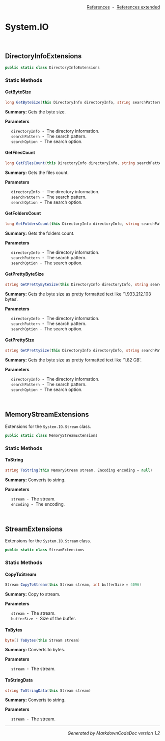 <div style='text-align: right'>

[References](Index.md)&nbsp;&nbsp;-&nbsp;&nbsp;[References extended](IndexExtended.md)
</div>

# System.IO

<br />


## DirectoryInfoExtensions

```csharp
public static class DirectoryInfoExtensions
```

### Static Methods


#### GetByteSize

```csharp
long GetByteSize(this DirectoryInfo directoryInfo, string searchPattern = *.*, SearchOption searchOption = AllDirectories)
```
<p><b>Summary:</b> Gets the byte size.</p>

<b>Parameters</b>

&nbsp;&nbsp;&nbsp;&nbsp;&nbsp;`directoryInfo`&nbsp;&nbsp;-&nbsp;&nbsp;The directory information.<br />
&nbsp;&nbsp;&nbsp;&nbsp;&nbsp;`searchPattern`&nbsp;&nbsp;-&nbsp;&nbsp;The search pattern.<br />
&nbsp;&nbsp;&nbsp;&nbsp;&nbsp;`searchOption`&nbsp;&nbsp;-&nbsp;&nbsp;The search option.<br />
#### GetFilesCount

```csharp
long GetFilesCount(this DirectoryInfo directoryInfo, string searchPattern = *.*, SearchOption searchOption = AllDirectories)
```
<p><b>Summary:</b> Gets the files count.</p>

<b>Parameters</b>

&nbsp;&nbsp;&nbsp;&nbsp;&nbsp;`directoryInfo`&nbsp;&nbsp;-&nbsp;&nbsp;The directory information.<br />
&nbsp;&nbsp;&nbsp;&nbsp;&nbsp;`searchPattern`&nbsp;&nbsp;-&nbsp;&nbsp;The search pattern.<br />
&nbsp;&nbsp;&nbsp;&nbsp;&nbsp;`searchOption`&nbsp;&nbsp;-&nbsp;&nbsp;The search option.<br />
#### GetFoldersCount

```csharp
long GetFoldersCount(this DirectoryInfo directoryInfo, string searchPattern = *, SearchOption searchOption = AllDirectories)
```
<p><b>Summary:</b> Gets the folders count.</p>

<b>Parameters</b>

&nbsp;&nbsp;&nbsp;&nbsp;&nbsp;`directoryInfo`&nbsp;&nbsp;-&nbsp;&nbsp;The directory information.<br />
&nbsp;&nbsp;&nbsp;&nbsp;&nbsp;`searchPattern`&nbsp;&nbsp;-&nbsp;&nbsp;The search pattern.<br />
&nbsp;&nbsp;&nbsp;&nbsp;&nbsp;`searchOption`&nbsp;&nbsp;-&nbsp;&nbsp;The search option.<br />
#### GetPrettyByteSize

```csharp
string GetPrettyByteSize(this DirectoryInfo directoryInfo, string searchPattern = *.*, SearchOption searchOption = AllDirectories)
```
<p><b>Summary:</b> Gets the byte size as pretty formatted text like '1.933.212.103 bytes'.</p>

<b>Parameters</b>

&nbsp;&nbsp;&nbsp;&nbsp;&nbsp;`directoryInfo`&nbsp;&nbsp;-&nbsp;&nbsp;The directory information.<br />
&nbsp;&nbsp;&nbsp;&nbsp;&nbsp;`searchPattern`&nbsp;&nbsp;-&nbsp;&nbsp;The search pattern.<br />
&nbsp;&nbsp;&nbsp;&nbsp;&nbsp;`searchOption`&nbsp;&nbsp;-&nbsp;&nbsp;The search option.<br />
#### GetPrettySize

```csharp
string GetPrettySize(this DirectoryInfo directoryInfo, string searchPattern = *.*, SearchOption searchOption = AllDirectories)
```
<p><b>Summary:</b> Gets the byte size as pretty formatted text like '1.82 GB'.</p>

<b>Parameters</b>

&nbsp;&nbsp;&nbsp;&nbsp;&nbsp;`directoryInfo`&nbsp;&nbsp;-&nbsp;&nbsp;The directory information.<br />
&nbsp;&nbsp;&nbsp;&nbsp;&nbsp;`searchPattern`&nbsp;&nbsp;-&nbsp;&nbsp;The search pattern.<br />
&nbsp;&nbsp;&nbsp;&nbsp;&nbsp;`searchOption`&nbsp;&nbsp;-&nbsp;&nbsp;The search option.<br />

<br />


## MemoryStreamExtensions
Extensions for the `System.IO.Stream` class.


```csharp
public static class MemoryStreamExtensions
```

### Static Methods


#### ToString

```csharp
string ToString(this MemoryStream stream, Encoding encoding = null)
```
<p><b>Summary:</b> Converts to string.</p>

<b>Parameters</b>

&nbsp;&nbsp;&nbsp;&nbsp;&nbsp;`stream`&nbsp;&nbsp;-&nbsp;&nbsp;The stream.<br />
&nbsp;&nbsp;&nbsp;&nbsp;&nbsp;`encoding`&nbsp;&nbsp;-&nbsp;&nbsp;The encoding.<br />

<br />


## StreamExtensions
Extensions for the `System.IO.Stream` class.


```csharp
public static class StreamExtensions
```

### Static Methods


#### CopyToStream

```csharp
Stream CopyToStream(this Stream stream, int bufferSize = 4096)
```
<p><b>Summary:</b> Copy to stream.</p>

<b>Parameters</b>

&nbsp;&nbsp;&nbsp;&nbsp;&nbsp;`stream`&nbsp;&nbsp;-&nbsp;&nbsp;The stream.<br />
&nbsp;&nbsp;&nbsp;&nbsp;&nbsp;`bufferSize`&nbsp;&nbsp;-&nbsp;&nbsp;Size of the buffer.<br />
#### ToBytes

```csharp
byte[] ToBytes(this Stream stream)
```
<p><b>Summary:</b> Converts to bytes.</p>

<b>Parameters</b>

&nbsp;&nbsp;&nbsp;&nbsp;&nbsp;`stream`&nbsp;&nbsp;-&nbsp;&nbsp;The stream.<br />
#### ToStringData

```csharp
string ToStringData(this Stream stream)
```
<p><b>Summary:</b> Converts to string.</p>

<b>Parameters</b>

&nbsp;&nbsp;&nbsp;&nbsp;&nbsp;`stream`&nbsp;&nbsp;-&nbsp;&nbsp;The stream.<br />
<hr /><div style='text-align: right'><i>Generated by MarkdownCodeDoc version 1.2</i></div>
